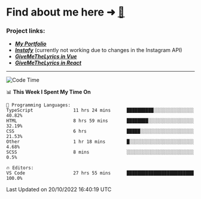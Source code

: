 # Find about me here ➜ [🧑](https://pauabella.dev)

### Project links:
- ***[My Portfolio](https://pauabella.dev)***
- ***[Instafy](https://instafy.me)*** (currently not working due to changes in the Instagram API)
- ***[GiveMeTheLyrics in Vue](https://lyrics.pauabella.dev)***
- ***[GiveMeTheLyrics in React](https://pauabella.dev/GiveMeTheLyrics)***

---
<!--START_SECTION:waka-->
![Code Time](http://img.shields.io/badge/Code%20Time-1%2C571%20hrs%206%20mins-blue)

📊 **This Week I Spent My Time On** 

```text
💬 Programming Languages: 
TypeScript               11 hrs 24 mins      ██████████░░░░░░░░░░░░░░░   40.82% 
HTML                     8 hrs 59 mins       ████████░░░░░░░░░░░░░░░░░   32.19% 
CSS                      6 hrs               █████░░░░░░░░░░░░░░░░░░░░   21.53% 
Other                    1 hr 18 mins        █░░░░░░░░░░░░░░░░░░░░░░░░   4.68% 
SCSS                     8 mins              ░░░░░░░░░░░░░░░░░░░░░░░░░   0.5%

🔥 Editors: 
VS Code                  27 hrs 55 mins      █████████████████████████   100.0%

```


 Last Updated on 20/10/2022 16:40:19 UTC
<!--END_SECTION:waka-->
